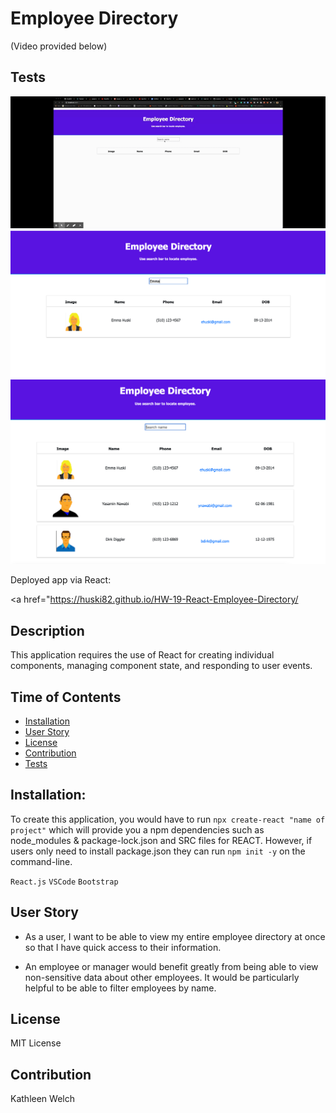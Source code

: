 # Employee Directory
(Video provided below)
## Tests
<img src = "/public/img/employeedirect.gif" style="width: 600px:">
<img src = "/public/img/Directory1.png" style="width: 600px:">
<img src = "/public/img/Directory2.png" style="width: 600px:">

Deployed app via React:

<a href="https://huski82.github.io/HW-19-React-Employee-Directory/

## Description

This application requires the use of React for creating individual components, managing component state, and responding to user events.



## Time of Contents
- [Installation](#installation)
- [User Story](#usage)
- [License](#license)
- [Contribution](#contribution)
- [Tests](#tests)

## Installation:
To create this application, you would have to run `npx create-react "name of project"` which will provide you a npm dependencies such as node_modules & package-lock.json and SRC files for REACT. However, if users only need to install package.json they can run `npm init -y` on the command-line. 

`React.js` 
`VSCode`
`Bootstrap`


## User Story

* As a user, I want to be able to view my entire employee directory at once so that I have quick access to their information.

* An employee or manager would benefit greatly from being able to view non-sensitive data about other employees. It would be particularly helpful to be able to filter  employees by name.



## License
MIT License

## Contribution
Kathleen Welch
